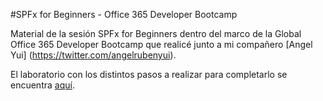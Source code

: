 #SPFx for Beginners - Office 365 Developer Bootcamp

Material de la sesión SPFx for Beginners dentro del marco de la Global Office 365 Developer Bootcamp que realicé junto a mi compañero [Angel Yui] (https://twitter.com/angelrubenyui).

El laboratorio con los distintos pasos a realizar para completarlo se encuentra [aquí](https://github.com/CompartiMOSS/Global-Office-365-Developer-Bootcamp-18/blob/master/SPFx/begin.md).




